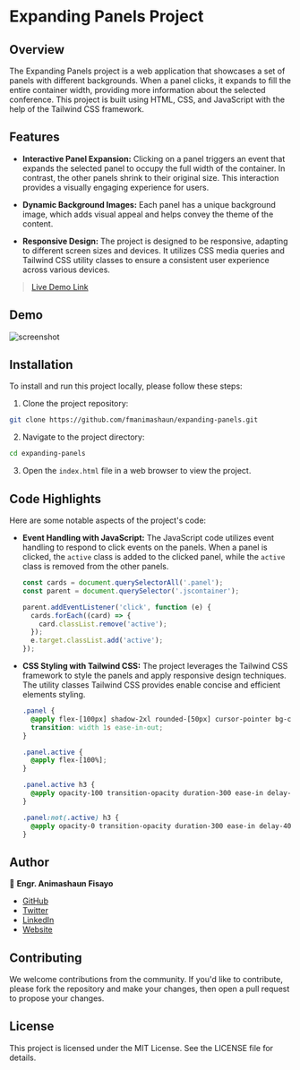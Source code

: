 # Expanding Panels Project

## Overview

The Expanding Panels project is a web application that showcases a set of panels with different backgrounds. When a panel clicks, it expands to fill the entire container width, providing more information about the selected conference. This project is built using HTML, CSS, and JavaScript with the help of the Tailwind CSS framework.

## Features

- **Interactive Panel Expansion:** Clicking on a panel triggers an event that expands the selected panel to occupy the full width of the container. In contrast, the other panels shrink to their original size. This interaction provides a visually engaging experience for users.

- **Dynamic Background Images:** Each panel has a unique background image, which adds visual appeal and helps convey the theme of the content.

- **Responsive Design:** The project is designed to be responsive, adapting to different screen sizes and devices. It utilizes CSS media queries and Tailwind CSS utility classes to ensure a consistent user experience across various devices.

> [Live Demo Link](https://fmanimashaun.github.io/expanding-panels/)

## Demo

![screenshot](./src/assets/img/demo.gif)

## Installation

To install and run this project locally, please follow these steps:

1. Clone the project repository:

```bash
git clone https://github.com/fmanimashaun/expanding-panels.git
```

2. Navigate to the project directory:

```bash
cd expanding-panels
```

3. Open the `index.html` file in a web browser to view the project.

## Code Highlights

Here are some notable aspects of the project's code:

- **Event Handling with JavaScript:** The JavaScript code utilizes event handling to respond to click events on the panels. When a panel is clicked, the `active` class is added to the clicked panel, while the `active` class is removed from the other panels.

  ```javascript
  const cards = document.querySelectorAll('.panel');
  const parent = document.querySelector('.jscontainer');

  parent.addEventListener('click', function (e) {
    cards.forEach((card) => {
      card.classList.remove('active');
    });
    e.target.classList.add('active');
  });
  ```

- **CSS Styling with Tailwind CSS:** The project leverages the Tailwind CSS framework to style the panels and apply responsive design techniques. The utility classes Tailwind CSS provides enable concise and efficient elements styling.

  ```css
  .panel {
    @apply flex-[100px] shadow-2xl rounded-[50px] cursor-pointer bg-cover bg-no-repeat relative;
    transition: width 1s ease-in-out;
  }

  .panel.active {
    @apply flex-[100%];
  }

  .panel.active h3 {
    @apply opacity-100 transition-opacity duration-300 ease-in delay-400;
  }

  .panel:not(.active) h3 {
    @apply opacity-0 transition-opacity duration-300 ease-in delay-400;
  }
  ```

## Author

👤 **Engr. Animashaun Fisayo**

- [GitHub](https://github.com/fmanimashaun)
- [Twitter](https://twitter.com/fmanimashaun)
- [LinkedIn](https://www.linkedin.com/in/fmanimashaun/)
- [Website](https://fmanimashaun.com)

## Contributing

We welcome contributions from the community. If you'd like to contribute, please fork the repository and make your changes, then open a pull request to propose your changes.

## License

This project is licensed under the MIT License. See the LICENSE file for details.
